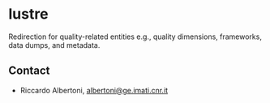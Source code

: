 # lustre

Redirection for quality-related entities e.g., quality dimensions, frameworks, data dumps, and metadata.


## Contact

* Riccardo Albertoni, [albertoni@ge.imati.cnr.it](mailto:albertoni@ge.imati.cnr.it)


